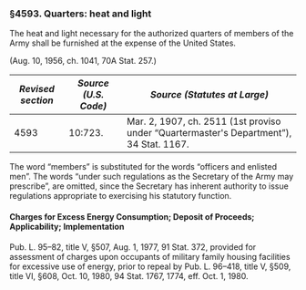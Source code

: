 ### §4593. Quarters: heat and light ###

The heat and light necessary for the authorized quarters of members of the Army shall be furnished at the expense of the United States.

(Aug. 10, 1956, ch. 1041, 70A Stat. 257.)

|*Revised section*|*Source (U.S. Code)*|                             *Source (Statutes at Large)*                              |
|-----------------|--------------------|---------------------------------------------------------------------------------------|
|      4593       |      10:723.       |Mar. 2, 1907, ch. 2511 (1st proviso under “Quartermaster's Department”), 34 Stat. 1167.|

The word “members” is substituted for the words “officers and enlisted men”. The words “under such regulations as the Secretary of the Army may prescribe”, are omitted, since the Secretary has inherent authority to issue regulations appropriate to exercising his statutory function.

#### Charges for Excess Energy Consumption; Deposit of Proceeds; Applicability; Implementation ####

Pub. L. 95–82, title V, §507, Aug. 1, 1977, 91 Stat. 372, provided for assessment of charges upon occupants of military family housing facilities for excessive use of energy, prior to repeal by Pub. L. 96–418, title V, §509, title VI, §608, Oct. 10, 1980, 94 Stat. 1767, 1774, eff. Oct. 1, 1980.